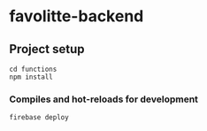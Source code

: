 # favolitte-backend

## Project setup
```
cd functions
npm install
```

### Compiles and hot-reloads for development
```
firebase deploy
```

